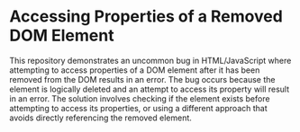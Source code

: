 # Accessing Properties of a Removed DOM Element
This repository demonstrates an uncommon bug in HTML/JavaScript where attempting to access properties of a DOM element after it has been removed from the DOM results in an error. 
The bug occurs because the element is logically deleted and an attempt to access its property will result in an error. 
The solution involves checking if the element exists before attempting to access its properties, or using a different approach that avoids directly referencing the removed element. 